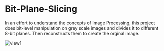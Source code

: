 # Bit-Plane-Slicing
In an effort to understand the concepts of Image Processing, this project does bit-level manipulation on grey scale images and divides it to different 8-bit planes. Then reconstructs them to create the orginal image.

![view1](https://user-images.githubusercontent.com/88057098/224602467-f3d82df4-6a5d-44a7-a0dc-7b02a7652158.png)
